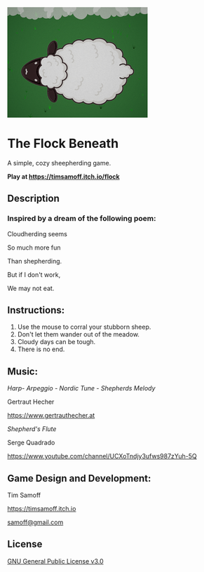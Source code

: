 <img  src="https://github.com/timsamoff/The-Flock-Beneath/blob/main/itch/TFB_Cover.png?raw=true" width="320px" alt="The Flock Beneath">

# The Flock Beneath
A simple, cozy sheepherding game.

**Play at https://timsamoff.itch.io/flock**
## Description
### Inspired by a dream of the following poem:
Cloudherding seems

So much more fun

Than shepherding.

But if I don't work,

We may not eat.
## Instructions:
1. Use the mouse to corral your stubborn sheep.
2. Don't let them wander out of the meadow.
3. Cloudy days can be tough.
4. There is no end.
## Music:
_Harp- Arpeggio - Nordic Tune - Shepherds Melody_

Gertraut Hecher

https://www.gertrauthecher.at

_Shepherd's Flute_

Serge Quadrado

https://www.youtube.com/channel/UCXoTndjy3ufws987zYuh-5Q

## Game Design and Development:
Tim Samoff

https://timsamoff.itch.io

samoff@gmail.com
## License
[GNU General Public License v3.0](https://www.gnu.org/licenses/gpl-3.0.en.html)
